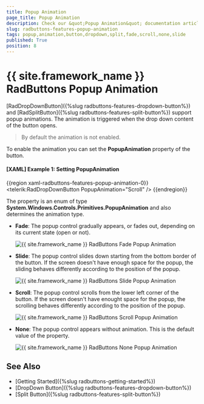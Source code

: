 ```yaml
---
title: Popup Animation
page_title: Popup Animation
description: Check our &quot;Popup Animation&quot; documentation article for the RadButtons {{ site.framework_name }} control.
slug: radbuttons-features-popup-animation
tags: popup,animation,button,dropdown,split,fade,scroll,none,slide
published: True
position: 8
---
```


# {{ site.framework_name }} RadButtons Popup Animation

[RadDropDownButton]({%slug radbuttons-features-dropdown-button%}) and [RadSplitButton]({%slug radbuttons-features-split-button%}) support popup animations. The animation is triggered when the drop down content of the button opens.

> By default the animation is not enabled.

To enable the animation you can set the __PopupAnimation__ property of the button. 

#### __[XAML] Example 1: Setting PopupAnimation__  
{{region xaml-radbuttons-features-popup-animation-0}}
	<telerik:RadDropDownButton PopupAnimation="Scroll" />
{{endregion}}

The property is an enum of type __System.Windows.Controls.Primitives.PopupAnimation__ and also determines the animation type.

* __Fade__: The popup control gradually appears, or fades out, depending on its current state (open or not).

	![{{ site.framework_name }} RadButtons Fade Popup Animation](images/radbuttons-features-popup-animations-0.gif)

* __Slide__: The popup control slides down starting from the bottom border of the button. If the screen doesn't have enough space for the popup, the sliding behaves differently according to the position of the popup.
	
	![{{ site.framework_name }} RadButtons Slide Popup Animation](images/radbuttons-features-popup-animations-1.gif)

* __Scroll__: The popup control scrolls from the lower left corner of the button. If the screen doesn't have enought space for the popup, the scrolling behaves differently according to the position of the popup.
	
	![{{ site.framework_name }} RadButtons Scroll Popup Animation](images/radbuttons-features-popup-animations-2.gif)

* __None__: The popup control appears without animation. This is the default value of the property.

	![{{ site.framework_name }} RadButtons None Popup Animation](images/radbuttons-features-popup-animations-3.gif)

## See Also

* [Getting Started]({%slug radbuttons-getting-started%})
* [DropDown Button]({%slug radbuttons-features-dropdown-button%})
* [Split Button]({%slug radbuttons-features-split-button%})
